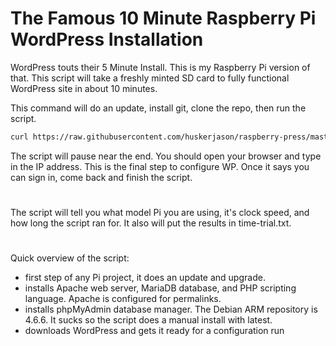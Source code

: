 # The Famous 10 Minute Raspberry Pi WordPress Installation
WordPress touts their 5 Minute Install. This is my Raspberry Pi version of that. This script will take a freshly minted SD card to fully functional WordPress site in about 10 minutes. 

This command will do an update, install git, clone the repo, then run the script.
~~~bash
curl https://raw.githubusercontent.com/huskerjason/raspberry-press/master/install.sh | sh
~~~
The script will pause near the end. You should open your browser and type in the IP address. This is the final step to configure WP. Once it says you can sign in, come back and finish the script.
#
The script will tell you what model Pi you are using, it's clock speed, and how long the script ran for. It also will put the results in time-trial.txt. 

#
Quick overview of the script:
- first step of any Pi project, it does an update and upgrade.
- installs Apache web server, MariaDB database, and PHP scripting language. Apache is configured for permalinks.
- installs phpMyAdmin database manager. The Debian ARM repository is 4.6.6. It sucks so the script does a manual install with latest.
- downloads WordPress and gets it ready for a configuration run

